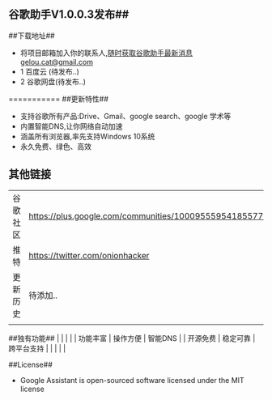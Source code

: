 ## 谷歌助手V1.0.0.3发布##
##下载地址##

- 将项目邮箱加入你的联系人,随时获取谷歌助手最新消息gelou.cat@gmail.com
- 1 百度云 (待发布..)
- 2 谷歌网盘(待发布..)

===========
##更新特性##

- 支持谷歌所有产品:Drive、Gmail、google search、google 学术等
- 内置智能DNS,让你网络自动加速
- 涵盖所有浏览器,率先支持Windows 10系统
- 永久免费、绿色、高效

## 其他链接
|    |   |
| --------   | :----  |
| 谷歌社区 | https://plus.google.com/communities/100095559541855774106 |
| 推特 | https://twitter.com/onionhacker |
| 更新历史| 待添加.. |
|    |   |

##独有功能##
|    |   |   |
|  功能丰富  | 操作方便  |  智能DNS |
|   开源免费 |  稳定可靠 | 跨平台支持  |
|    |   |   |

##License##

- Google Assistant is open-sourced software licensed under the MIT license

